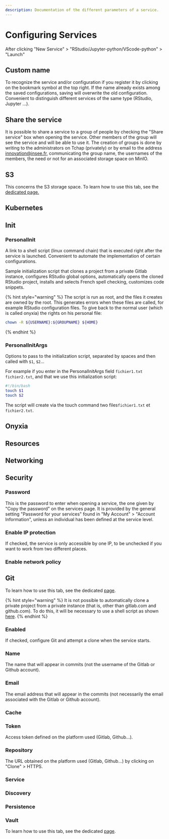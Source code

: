 ```yaml
---
description: Documentation of the different parameters of a service.
---
```


# Configuring Services

After clicking "New Service" > "RStudio/Jupyter-python/VScode-python" > "Launch"

## Custom name&#x20;

To recognize the service and/or configuration if you register it by clicking on the bookmark symbol at the top right. If the name already exists among the saved configurations, saving will overwrite the old configuration. Convenient to distinguish different services of the same type (RStudio, Jupyter ...).

## Share the service

It is possible to share a service to a group of people by checking the "Share service" box when opening the service. Other members of the group will see the service and will be able to use it. The creation of groups is done by writing to the administrators on Tchap (privately) or by email to the address innovation@insee.fr, communicating the group name, the usernames of the members, the need or not for an associated storage space on MinIO.



## S3

This concerns the S3 storage space. To learn how to use this tab, see the [dedicated page.](http://127.0.0.1:5000/o/PJE4wAHZSTsTbfQZzqlZ/s/zGooQhLS0mJUxkbJDe0X/)

## Kubernetes

## Init

### PersonalInit

A link to a shell script (linux command chain) that is executed right after the service is launched. Convenient to automate the implementation of certain configurations.

Sample initialization script that clones a project from a private Gitlab instance, configures RStudio global options, automatically opens the cloned RStudio project, installs and selects French spell checking, customizes code snippets.

{% hint style="warning" %}
The script is run as root, and the files it creates are owned by the root. This generates errors when these files are called, for example RStudio configuration files. To give back to the normal user (which is called onyxia) the rights on his personal file:

```bash
chown -R ${USERNAME}:${GROUPNAME} ${HOME}
```
{% endhint %}

### PersonalInitArgs

Options to pass to the initialization script, separated by spaces and then called with `$1`, `$2`...

For example if you enter in the PersonalInitArgs field `fichier1.txt fichier2.txt`, and that we use this initialization script:

```bash
#!/bin/bash
touch $1
touch $2
```

The script will create via the touch command two files`fichier1.txt` et `fichier2.txt`.

## Onyxia

## Resources

## Networking

## Security

### Password

This is the password to enter when opening a service, the one given by "Copy the password" on the services page. It is provided by the general setting "Password for your services" found in "My Account" > "Account Information", unless an individual has been defined at the service level.

### Enable IP protection

If checked, the service is only accessible by one IP, to be unchecked if you want to work from two different places.

### Enable network policy

## Git

To learn how to use this tab, see the dedicated [page](controle-de-version/).&#x20;

{% hint style="warning" %}
It is not possible to automatically clone a private project from a private instance (that is, other than gitlab.com and github.com). To do this, it will be necessary to use a shell script as shown [here](configuration-des-services.md).&#x20;
{% endhint %}

### Enabled

If checked, configure Git and attempt a clone when the service starts.

### Name

The name that will appear in commits (not the username of the Gitlab or Github account).

### Email

The email address that will appear in the commits (not necessarily the email associated with the Gitlab or Github account).

### Cache

### Token

Access token defined on the platform used (Gitlab, Github...).

### Repository

The URL obtained on the platform used (Gitlab, Github...) by clicking on "Clone" > HTTPS.

### Service

### Discovery

### Persistence

### Vault

To learn how to use this tab, see the dedicated [page](broken-reference).&#x20;
